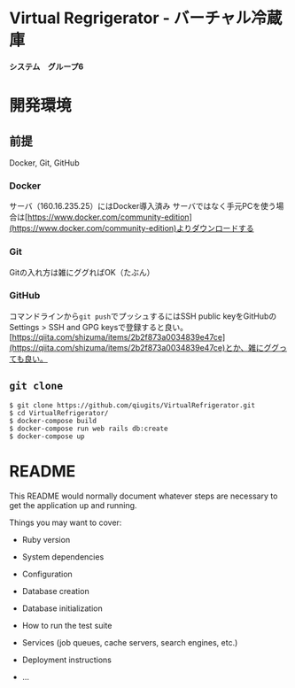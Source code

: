 Virtual Regrigerator - バーチャル冷蔵庫
=======================================
**システム　グループ6**

# 開発環境
## 前提
Docker, Git, GitHub
### Docker
サーバ（160.16.235.25）にはDocker導入済み
サーバではなく手元PCを使う場合は[https://www.docker.com/community-edition](https://www.docker.com/community-edition)よりダウンロードする

### Git
Gitの入れ方は雑にググればOK（たぶん）

### GitHub
コマンドラインから`git push`でプッシュするにはSSH public keyをGitHubのSettings > SSH and GPG keysで登録すると良い。[https://qiita.com/shizuma/items/2b2f873a0034839e47ce](https://qiita.com/shizuma/items/2b2f873a0034839e47ce)とか、雑にググっても良い。

## `git clone`

```terminal
$ git clone https://github.com/qiugits/VirtualRefrigerator.git
$ cd VirtualRefrigerator/
$ docker-compose build
$ docker-compose run web rails db:create
$ docker-compose up
```


# README

This README would normally document whatever steps are necessary to get the
application up and running.

Things you may want to cover:

* Ruby version

* System dependencies

* Configuration

* Database creation

* Database initialization

* How to run the test suite

* Services (job queues, cache servers, search engines, etc.)

* Deployment instructions

* ...
